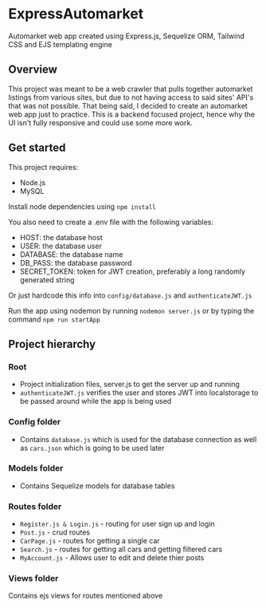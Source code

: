 # ExpressAutomarket
Automarket web app created using Express.js, Sequelize ORM, Tailwind CSS and EJS templating engine

## Overview
This project was meant to be a web crawler that pulls together automarket listings from various sites, but due to not having access to said sites' API's that was not possible. That being said, I decided to create an automarket web app just to practice. This is a backend focused project, hence why the UI isn't fully responsive and could use some more work. 

## Get started
This project requires:
* Node.js
* MySQL
  
Install node dependencies using ```npm install```  
  
You also need to create a .env file with the following variables: 
* HOST: the database host  
* USER: the database user  
* DATABASE: the database name  
* DB_PASS: the database password  
* SECRET_TOKEN: token for JWT creation, preferably a long randomly generated string  
  
Or just hardcode this info into ```config/database.js``` and ```authenticateJWT.js```  
  
Run the app using nodemon by running ```nodemon server.js``` or by typing the command ```npm run startApp```  

## Project hierarchy
### Root 
* Project initialization files, server.js to get the server up and running
* ```authenticateJWT.js``` verifies the user and stores JWT into localstorage to be passed around while the app is being used  
### Config folder
* Contains ```database.js``` which is used for the database connection as well as ```cars.json``` which is going to be used later
### Models folder
* Contains Sequelize models for database tables
### Routes folder
* ```Register.js & Login.js``` - routing for user sign up and login  
* ```Post.js``` - crud routes  
* ```CarPage.js``` - routes for getting a single car
* ```Search.js``` - routes for getting all cars and getting filtered cars
* ```MyAccount.js``` - Allows user to edit and delete thier posts
### Views folder
Contains ejs views for routes mentioned above



